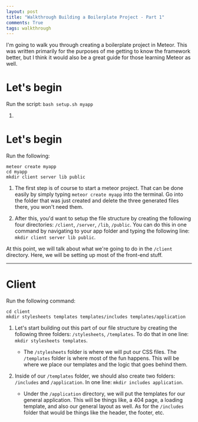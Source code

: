 ```yaml
---
layout: post
title: "Walkthrough Building a Boilerplate Project - Part 1"
comments: True
tags: walkthrough
---
```


I'm going to walk you through creating a boilerplate project in Meteor. This was written primarily for the purposes of me getting to know the framework better, but I think it would also be a great guide for those learning Meteor as well.

# Let's begin

Run the script: `bash setup.sh myapp`

1. 































# Let's begin

Run the following:

```
meteor create myapp
cd myapp
mkdir client server lib public
```

1. The first step is of course to start a meteor project. That can be done easily by simply typing `meteor create myapp` into the terminal. Go into the folder that was just created and delete the three generated files there, you won't need them.

2. After this, you'd want to setup the file structure by creating the following four directories: `/client`, `/server`, `/lib`, `/public`. You can do this in one command by navigating to your app folder and typing the following line: `mkdir client server lib public`.

At this point, we will talk about what we're going to do in the `/client` directory. Here, we will be setting up most of the front-end stuff.

----

# Client

Run the following command: 

```
cd client
mkdir stylesheets templates templates/includes templates/application
```
1. Let's start building out this part of our file structure by creating the following three folders: `/stylesheets`, `/templates`. To do that in one line: `mkdir stylesheets templates`.
	- The `/stylesheets` folder is where we will put our CSS files. The `/templates` folder is where most of the fun happens. This will be where we place our templates and the logic that goes behind them.

2. Inside of our `/templates` folder, we should also create two folders: `/includes` and `/application`. In one line: `mkdir includes application`.
	- Under the `/application` directory, we will put the templates for our general application. This will be things like, a 404 page, a loading template, and also our general layout as well. As for the `/includes` folder that would be things like the header, the footer, etc.


